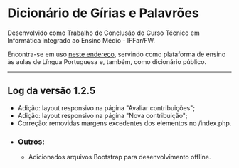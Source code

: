 # Dicionário de Gírias e Palavrões

Desenvolvido como Trabalho de Conclusão do Curso Técnico em Informática integrado ao Ensino Médio - IFFar/FW.

Encontra-se em uso [neste endereço](http://inf2.fw.iffarroupilha.edu.br/dicionario), servindo como plataforma de ensino às aulas de Língua Portuguesa e, também, como dicionário público.

<hr>

## Log da versão 1.2.5
- Adição: layout responsivo na página "Avaliar contribuições";
- Adição: layout responsivo na página "Nova contribuição";
- Correção: removidas margens excedentes dos elementos no /index.php.
- ### Outros:
  - Adicionados arquivos Bootstrap para desenvolvimento offline.
